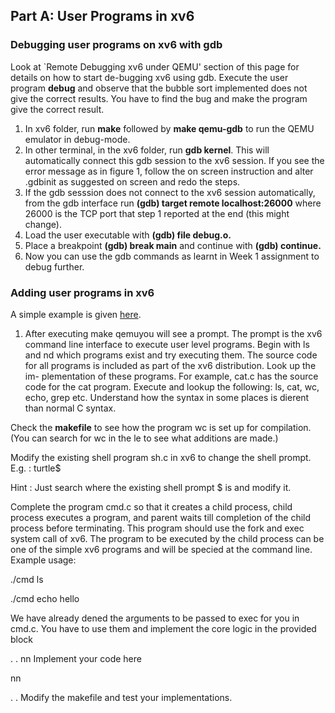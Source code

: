 ## Part A: User Programs in xv6

### Debugging user programs on xv6 with gdb
Look at `Remote Debugging xv6 under QEMU' section of this page for details on how to start de-bugging xv6 using gdb.
Execute the user program **debug** and observe that the bubble sort implemented does not give the correct results. You have to find the bug and make the program give the correct result.
1. In xv6 folder, run **make** followed by **make qemu-gdb** to run the QEMU emulator in debug-mode.
2. In other terminal, in the xv6 folder, run **gdb kernel**. This will automatically connect this gdb session to the xv6 session. If you see the error message as in figure 1, follow the on screen instruction and alter .gdbinit as suggested on screen and redo the steps.
3. If the gdb sesssion does not connect to the xv6 session automatically, from the gdb interface run **(gdb) target remote localhost:26000** where 26000 is the TCP port that step 1 reported at the end (this might change).
4. Load the user executable with **(gdb) file debug.o.**
5. Place a breakpoint **(gdb) break main** and continue with **(gdb) continue.**
6. Now you can use the gdb commands as learnt in Week 1 assignment to debug further.
 
### Adding user programs in xv6
A simple example is given [here](https://www.geeksforgeeks.org/xv6-operating-system-add-a-user-program/).
1. After executing make qemuyou will see a prompt. The prompt is the xv6 command line interface to execute user level programs. Begin with ls and nd which programs exist and try executing them.
  The source code for all programs is included as part of the xv6 distribution. Look up the im- plementation of these programs. For example, cat.c has the source code for the cat program. Execute and lookup the following: ls, cat, wc, echo, grep etc. Understand how the syntax in some places is dierent than normal C syntax.

Check the **makefile** to see how the program wc is set up for compilation. (You can search for wc in the le to see what additions are made.)

Modify the existing shell program sh.c in xv6 to change the shell prompt.
E.g. : turtle$

Hint : Just search where the existing shell prompt $ is and modify it.

Complete the program cmd.c so that it creates a child process, child process executes a program, and parent waits till completion of the child process before terminating. This program should use the fork and exec system call of xv6. The program to be executed by the child process can be one of the simple xv6 programs and will be specied at the command line.
Example usage:

./cmd ls

./cmd echo hello

We have already dened the arguments to be passed to exec for you in cmd.c. You have to use them and implement the core logic in the provided block

. .
nn Implement your code here

nn

. .
Modify the makefile and test your implementations.
